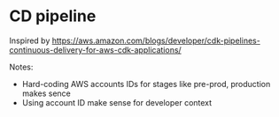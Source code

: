 # CD pipeline
Inspired by
https://aws.amazon.com/blogs/developer/cdk-pipelines-continuous-delivery-for-aws-cdk-applications/

Notes:
- Hard-coding AWS accounts IDs for stages like pre-prod, production makes sence
- Using account ID make sense for developer context 